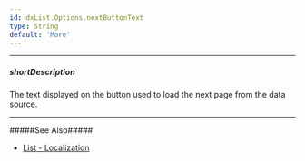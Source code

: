 ```yaml
---
id: dxList.Options.nextButtonText
type: String
default: 'More'
---
```

---
##### shortDescription
The text displayed on the button used to load the next page from the data source.

---
#####See Also#####
- [List - Localization](/concepts/05%20Widgets/List/50%20Localization.md '/Documentation/Guide/Widgets/List/Localization/')